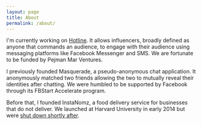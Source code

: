 ```yaml
---
layout: page
title: About
permalink: /about/
---
```


I'm currently working on [Hotline](https://www.hellohotline.com). It allows influencers, broadly defined as anyone that commands an audience, to engage with their audience using messaging platforms like Facebook Messenger and SMS. We are fortunate to be funded by Pejman Mar Ventures.

I previously founded Masquerade, a pseudo-anonymous chat application. It anonymously matched two friends allowing the two to mutually reveal their identities after chatting. We were humbled to be supported by Facebook through its FBStart Accelerate program.

Before that, I founded InstaNomz, a food delivery service for businesses that do not deliver. We launched at Harvard University in early 2014 but were [shut down shortly after](http://www.bloomberg.com/news/articles/2014-04-18/harvard-university-thwarts-freshman-entrepreneurs).